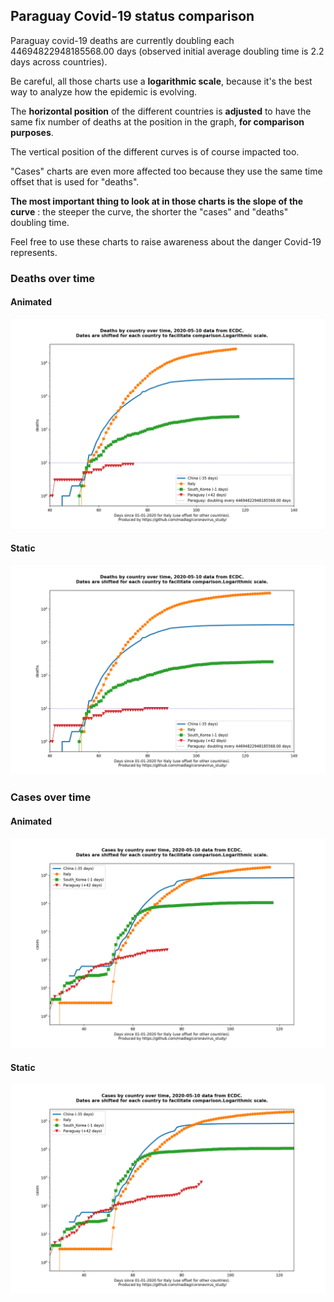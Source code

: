 ## Paraguay Covid-19 status comparison 

Paraguay covid-19 deaths are currently doubling each 44694822948185568.00 days (observed initial average doubling time is 2.2 days across countries).



Be careful, all those charts use a **logarithmic scale**, because it's the best way to analyze how the epidemic is evolving.
 
The **horizontal position** of the different countries is **adjusted** to have the same fix number of deaths at the position in the graph, **for comparison purposes**.

The vertical position of the different curves is of course impacted too.

"Cases" charts are even more affected too because they use the same time offset that is used for "deaths".

**The most important thing to look at in those charts is the slope of the curve** : the steeper the curve, the shorter the "cases" and "deaths" doubling time.

Feel free to use these charts to raise awareness about the danger Covid-19 represents. 


 
### Deaths over time
 
#### Animated
![Paraguay covid-19 deaths animated chart](https://raw.githubusercontent.com/madlag/coronavirus_study/master/notebooks/graphs/2020-05-10/countries/Paraguay/2020-05-10_Paraguay_deaths.gif "Paraguay covid-19 deaths animated chart")   
 
#### Static
![Paraguay covid-19 deaths static chart](https://raw.githubusercontent.com/madlag/coronavirus_study/master/notebooks/graphs/2020-05-10/countries/Paraguay/2020-05-10_Paraguay_deaths.png "Paraguay covid-19 deaths static chart")   

 
### Cases over time
 
#### Animated
![Paraguay covid-19 cases animated chart](https://raw.githubusercontent.com/madlag/coronavirus_study/master/notebooks/graphs/2020-05-10/countries/Paraguay/2020-05-10_Paraguay_cases.gif "Paraguay covid-19 cases animated chart")   
 
#### Static
![Paraguay covid-19 cases static chart](https://raw.githubusercontent.com/madlag/coronavirus_study/master/notebooks/graphs/2020-05-10/countries/Paraguay/2020-05-10_Paraguay_cases.png "Paraguay covid-19 cases static chart")   

